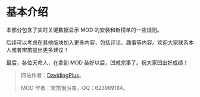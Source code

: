 # 基本介绍

本部分包含了实时关键数据显示 MOD 的安装和新榜单的一些规则。

后续可以考虑在其他版块加入更多内容，包括评论、趣事等内容。欢迎大家联系本人或者宋笛提出更多建议！

最后，各位天命人，在拿到 MOD 装好以后，凹就完事了。祝大家凹出好成绩！

> 网站作者：[DavidingPlus](https://davidingplus.cn)。
>
> MOD 作者：宋笛很厉害，QQ：623969184。

